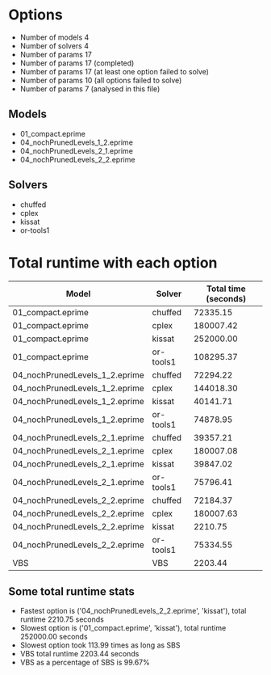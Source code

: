 

# Options


- Number of models         4
- Number of solvers        4
- Number of params        17
- Number of params        17 (completed)
- Number of params        17 (at least one option failed to solve)
- Number of params        10 (all options failed to solve)
- Number of params         7 (analysed in this file)


## Models


 - 01_compact.eprime
 - 04_nochPrunedLevels_1_2.eprime
 - 04_nochPrunedLevels_2_1.eprime
 - 04_nochPrunedLevels_2_2.eprime


## Solvers


 - chuffed
 - cplex
 - kissat
 - or-tools1


# Total runtime with each option


 | Model | Solver | Total time (seconds) | 
 | -- | -- | -- | 
 | 01_compact.eprime | chuffed | 72335.15 | 
 | 01_compact.eprime | cplex | 180007.42 | 
 | 01_compact.eprime | kissat | 252000.00 | 
 | 01_compact.eprime | or-tools1 | 108295.37 | 
 | 04_nochPrunedLevels_1_2.eprime | chuffed | 72294.22 | 
 | 04_nochPrunedLevels_1_2.eprime | cplex | 144018.30 | 
 | 04_nochPrunedLevels_1_2.eprime | kissat | 40141.71 | 
 | 04_nochPrunedLevels_1_2.eprime | or-tools1 | 74878.95 | 
 | 04_nochPrunedLevels_2_1.eprime | chuffed | 39357.21 | 
 | 04_nochPrunedLevels_2_1.eprime | cplex | 180007.08 | 
 | 04_nochPrunedLevels_2_1.eprime | kissat | 39847.02 | 
 | 04_nochPrunedLevels_2_1.eprime | or-tools1 | 75796.41 | 
 | 04_nochPrunedLevels_2_2.eprime | chuffed | 72184.37 | 
 | 04_nochPrunedLevels_2_2.eprime | cplex | 180007.63 | 
 | 04_nochPrunedLevels_2_2.eprime | kissat | 2210.75 | 
 | 04_nochPrunedLevels_2_2.eprime | or-tools1 | 75334.55 | 
 | VBS | VBS | 2203.44 | 


## Some total runtime stats


 - Fastest option is ('04_nochPrunedLevels_2_2.eprime', 'kissat'), total runtime 2210.75 seconds
 - Slowest option is ('01_compact.eprime', 'kissat'), total runtime 252000.00 seconds
 - Slowest option took 113.99 times as long as SBS
 - VBS total runtime 2203.44 seconds
 - VBS as a percentage of SBS is 99.67%

